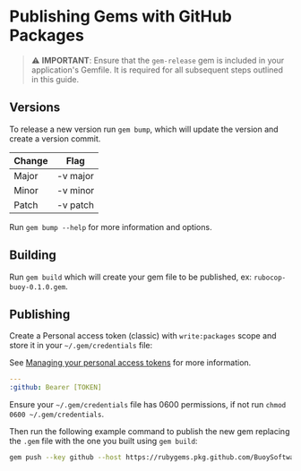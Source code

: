 # Publishing Gems with GitHub Packages

> :warning: **IMPORTANT**: Ensure that the `gem-release` gem is included in your application's Gemfile. It is required for all subsequent steps outlined in this guide.

## Versions

To release a new version run `gem bump`, which will update the version and create a version commit.

| Change | Flag     |
| ------ | -------- |
| Major  | -v major |
| Minor  | -v minor |
| Patch  | -v patch |

Run `gem bump --help` for more information and options.

## Building

Run `gem build` which will create your gem file to be published, ex: `rubocop-buoy-0.1.0.gem`.

## Publishing

Create a Personal access token (classic) with `write:packages` scope and store it in your `~/.gem/credentials` file:

See [Managing your personal access tokens](https://docs.github.com/en/authentication/keeping-your-account-and-data-secure/managing-your-personal-access-tokens) for more information.

```yaml
---
:github: Bearer [TOKEN]
```

Ensure your `~/.gem/credentials` file has 0600 permissions, if not run `chmod 0600 ~/.gem/credentials`.

Then run the following example command to publish the new gem replacing the `.gem` file with the one you built using `gem build`:

```sh
gem push --key github --host https://rubygems.pkg.github.com/BuoySoftware rubocop-buoy-0.1.0.gem
```
